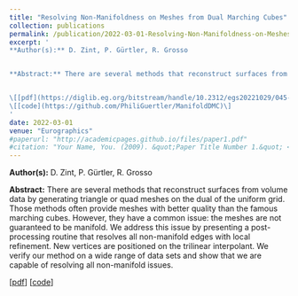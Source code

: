 ```yaml
---
title: "Resolving Non-Manifoldness on Meshes from Dual Marching Cubes"
collection: publications
permalink: /publication/2022-03-01-Resolving-Non-Manifoldness-on-Meshes-from-Dual-Marching-Cubes
excerpt: '
**Author(s):** D. Zint, P. Gürtler, R. Grosso


**Abstract:** There are several methods that reconstruct surfaces from volume data by generating triangle or quad meshes on the dual of the uniform grid. Those methods often provide meshes with better quality than the famous marching cubes. However, they have a common issue: the meshes are not guaranteed to be manifold. We address this issue by presenting a post-processing routine that resolves all non-manifold edges with local refinement. New vertices are positioned on the trilinear interpolant. We verify our method on a wide range of data sets and show that we are capable of resolving all non-manifold issues.


\[[pdf](https://diglib.eg.org/bitstream/handle/10.2312/egs20221029/045-048.pdf)\]
\[[code](https://github.com/PhiliGuertler/ManifoldDMC)\]
'
date: 2022-03-01
venue: "Eurographics"
#paperurl: "http://academicpages.github.io/files/paper1.pdf"
#citation: "Your Name, You. (2009). &quot;Paper Title Number 1.&quot; <i>Journal 1</i>. 1(1)."
---
```


**Author(s):** D. Zint, P. Gürtler, R. Grosso

**Abstract:** There are several methods that reconstruct surfaces from volume data by generating triangle or quad meshes on the dual of the uniform grid. Those methods often provide meshes with better quality than the famous marching cubes. However, they have a common issue: the meshes are not guaranteed to be manifold. We address this issue by presenting a post-processing routine that resolves all non-manifold edges with local refinement. New vertices are positioned on the trilinear interpolant. We verify our method on a wide range of data sets and show that we are capable of resolving all non-manifold issues.

\[[pdf](https://diglib.eg.org/bitstream/handle/10.2312/egs20221029/045-048.pdf)\]
\[[code](https://github.com/PhiliGuertler/ManifoldDMC)\]
